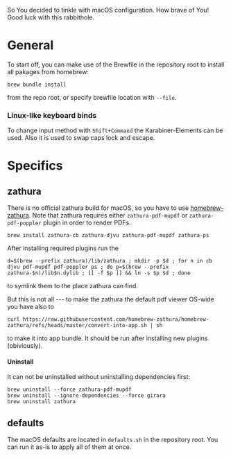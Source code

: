 So You decided to tinkle with macOS configuration. How brave of You! Good luck
with this rabbithole.

# General
To start off, you can make use of the Brewfile in the repository root to
install all pakages from homebrew:

    brew bundle install 

from the repo root, or specify brewfile
location with `--file`.

### Linux-like keyboard binds
To change input method with `Shift+Command` the Karabiner-Elements can be used.
Also it is used to swap caps lock and escape.

# Specifics
## zathura
There is no official zathura build for macOS, so you have to use
[homebrew-zathura](https://github.com/homebrew-zathura/homebrew-zathura). 
Note that zathura requires either
`zathura-pdf-mupdf` or `zathura-pdf-poppler` plugin in order to render PDFs.

    brew install zathura-cb zathura-djvu zathura-pdf-mupdf zathura-ps

After installing required plugins run the 

    d=$(brew --prefix zathura)/lib/zathura ; mkdir -p $d ; for n in cb djvu pdf-mupdf pdf-poppler ps ; do p=$(brew --prefix zathura-$n)/lib$n.dylib ; [[ -f $p ]] && ln -s $p $d ; done

to symlink them to the place zathura can find.

But this is not all --- to make the zathura the default pdf viewer OS-wide you have also to 

    curl https://raw.githubusercontent.com/homebrew-zathura/homebrew-zathura/refs/heads/master/convert-into-app.sh | sh

to make it into app bundle. It should be run after installing new plugins
(obiviously).

#### Uninstall 
It can not be uninstalled without uninstalling dependencies first:

    brew uninstall --force zathura-pdf-mupdf
    brew uninstall --ignore-dependencies --force girara
    brew uninstall zathura

## defaults
The macOS defaults are located in
`defaults.sh` in the repository root. You
can run it as-is to apply all of them at
once.
